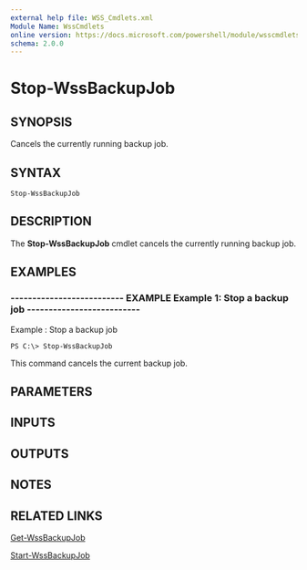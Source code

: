 ```yaml
---
external help file: WSS_Cmdlets.xml
Module Name: WssCmdlets
online version: https://docs.microsoft.com/powershell/module/wsscmdlets/stop-wssbackupjob?view=windowsserver2012-ps&wt.mc_id=ps-gethelp
schema: 2.0.0
---
```


# Stop-WssBackupJob

## SYNOPSIS
Cancels the currently running backup job.

## SYNTAX

```
Stop-WssBackupJob
```

## DESCRIPTION
The **Stop-WssBackupJob** cmdlet cancels the currently running backup job.

## EXAMPLES

### -------------------------- EXAMPLE Example 1: Stop a backup job -------------------------- 
Example : Stop a backup job
```
PS C:\> Stop-WssBackupJob
```

This command cancels the current backup job.

## PARAMETERS

## INPUTS

## OUTPUTS

## NOTES

## RELATED LINKS

[Get-WssBackupJob](./Get-WssBackupJob.md)

[Start-WssBackupJob](./Start-WssBackupJob.md)

